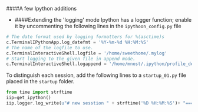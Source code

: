####A few Ipython additions  
- ####Extending the 'logging' mode
Ipython has a logger function; enable it by uncommenting the following lines in the `ipythoon_config.py` file 
```python
# The date format used by logging formatters for %(asctime)s
c.TerminalIPythonApp.log_datefmt = '%Y-%m-%d %H:%M:%S'
# The name of the logfile to use.
c.TerminalInteractiveShell.logfile = '/home/sweethome/.mylog'
# Start logging to the given file in append mode.
c.TerminalInteractiveShell.logappend = '/home/mnost/.ipython/profile_default/mylog'
```

To distinguish each session, add the following lines to a `startup_01.py` file placed in the `startup` folder. 

```python
from time import strftime
iip=get_ipython()
iip.logger.log_write(u"# new sesstion " + strftime('%D %H:%M:%S')+ "====================="+"\n")
```

